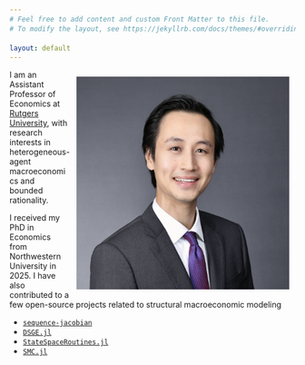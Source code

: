 ```yaml
---
# Feel free to add content and custom Front Matter to this file.
# To modify the layout, see https://jekyllrb.com/docs/themes/#overriding-theme-defaults

layout: default
---
```


<img src="/assets/headshot_suit_crop_compressed.jpg" height="375" align="right" style="margin: 0.3cm;"/>  

I am an Assistant Professor of Economics at [Rutgers University](https://economics.rutgers.edu/), with research interests in heterogeneous-agent macroeconomics and bounded rationality. 

I received my PhD in Economics from Northwestern University in 2025. I have also contributed to a few open-source projects related to structural macroeconomic modeling 

- [`sequence-jacobian`](https://github.com/shade-econ/sequence-jacobian) 
- [`DSGE.jl`](https://github.com/FRBNY-DSGE/DSGE.jl) 
- [`StateSpaceRoutines.jl`](https://github.com/FRBNY-DSGE/StateSpaceRoutines.jl) 
- [`SMC.jl`](https://github.com/FRBNY-DSGE/SMC.jl) 

